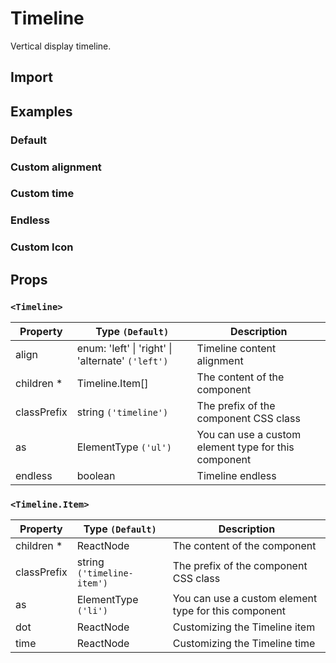 # Timeline

Vertical display timeline.

## Import

<!--{include:(components/timeline/fragments/import.md)}-->

## Examples

### Default

<!--{include:`basic.md`}-->

### Custom alignment

<!--{include:`align.md`}-->

### Custom time

<!--{include:`time.md`}-->

### Endless

<!--{include:`endless.md`}-->

### Custom Icon

<!--{include:`custom.md`}-->

## Props

### `<Timeline>`

| Property    | Type `(Default)`                                          | Description                                          |
| ----------- | --------------------------------------------------------- | ---------------------------------------------------- |
| align       | enum: 'left' &#124; 'right' &#124; 'alternate' `('left')` | Timeline content alignment                           |
| children \* | Timeline.Item[]                                           | The content of the component                         |
| classPrefix | string `('timeline')`                                     | The prefix of the component CSS class                |
| as          | ElementType `('ul')`                                      | You can use a custom element type for this component |
| endless     | boolean                                                   | Timeline endless                                     |

### `<Timeline.Item>`

| Property    | Type `(Default)`           | Description                                          |
| ----------- | -------------------------- | ---------------------------------------------------- |
| children \* | ReactNode                  | The content of the component                         |
| classPrefix | string `('timeline-item')` | The prefix of the component CSS class                |
| as          | ElementType `('li')`       | You can use a custom element type for this component |
| dot         | ReactNode                  | Customizing the Timeline item                        |
| time        | ReactNode                  | Customizing the Timeline time                        |
